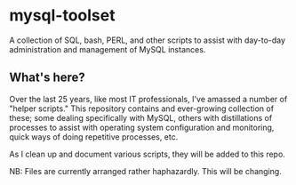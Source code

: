 # mysql-toolset
A collection of SQL, bash, PERL, and other scripts to assist with day-to-day administration and management of MySQL instances.

## What's here?
Over the last 25 years, like most IT professionals, I've amassed a number of "helper scripts."  This repository contains and ever-growing collection of these; some dealing specifically with MySQL, others with distillations of processes to assist with operating system configuration and monitoring, quick ways of doing repetitive processes, etc.

As I clean up and document various scripts, they will be added to this repo.

NB: Files are currently arranged rather haphazardly.  This will be changing.
